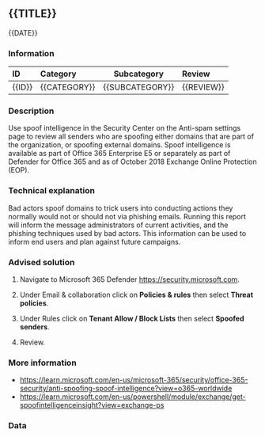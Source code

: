 ## {{TITLE}}

{{DATE}}

###  Information

| ID     | Category     | Subcategory     | Review     |
| :----- | :----------- | --------------- | :--------- |
| {{ID}} | {{CATEGORY}} | {{SUBCATEGORY}} | {{REVIEW}} |

### Description

Use spoof intelligence in the Security Center on the Anti-spam settings page to review all senders who are spoofing either domains that are part of the organization, or spoofing external domains. Spoof intelligence is available as part of Office 365 Enterprise E5 or separately as part of Defender for Office 365 and as of October 2018 Exchange Online Protection (EOP).

### Technical explanation

Bad actors spoof domains to trick users into conducting actions they normally would not or should not via phishing emails. Running this report will inform the message administrators of current activities, and the phishing techniques used by bad actors. This information can be used to inform end users and plan against future campaigns.

### Advised solution

1. Navigate to Microsoft 365 Defender https://security.microsoft.com.

2. Under Email & collaboration click on **Policies & rules** then select **Threat policies**.

3. Under Rules click on **Tenant Allow / Block Lists** then select **Spoofed senders**.

4. Review.

### More information

- https://learn.microsoft.com/en-us/microsoft-365/security/office-365-security/anti-spoofing-spoof-intelligence?view=o365-worldwide
- https://learn.microsoft.com/en-us/powershell/module/exchange/get-spoofintelligenceinsight?view=exchange-ps

### Data